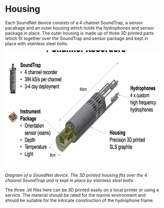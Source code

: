 # Housing

Each SoundNet device consists of a 4 channel SoundTrap, a sensor pacakage and an outer housing which holds the hydrophones and sensor package in place. The outer housing is made up of three 3D printed parts which fit together over the SoundTrap and sensor package and kept in place with stainless steel bolts. 

<p align="center">
  <img width="700" height="380" src = "../resources/Screenshot 2022-01-05 at 10.00.51.png">
</p>

_Diagram of a SoundNet device. The 3D printed housing fits over the 4 channel SoundTrap and is kept in place by stainless steel bolts._

The three .stl files here can be 3D printed easily on a local printer or using a service. The material should be rated for the marine environment and should be suitable for the intricate construction of the hydrophone frame. 




